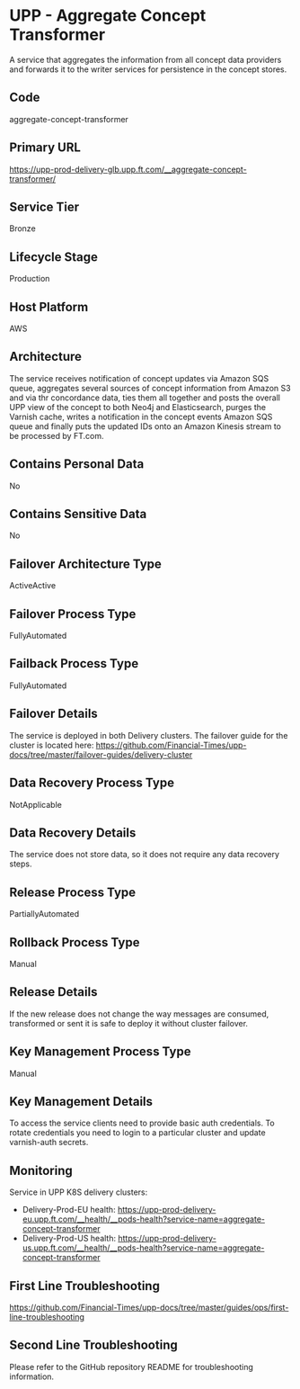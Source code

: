 <!--
    Written in the format prescribed by https://github.com/Financial-Times/runbook.md.
    Any future edits should abide by this format.
-->
# UPP - Aggregate Concept Transformer

A service that aggregates the information from all concept data providers and forwards it to the writer services for persistence in the concept stores.

## Code

aggregate-concept-transformer

## Primary URL

https://upp-prod-delivery-glb.upp.ft.com/__aggregate-concept-transformer/

## Service Tier

Bronze

## Lifecycle Stage

Production

## Host Platform

AWS

## Architecture

The service receives notification of concept updates via Amazon SQS queue, aggregates several sources of concept information from Amazon S3 and via thr concordance data, ties them all together and posts the overall UPP view of the concept to both Neo4j and Elasticsearch, purges the Varnish cache, writes a notification in the concept events Amazon SQS queue and finally puts the updated IDs onto an Amazon Kinesis stream to be processed by FT.com.

## Contains Personal Data

No

## Contains Sensitive Data

No

<!-- Placeholder - remove HTML comment markers to activate
## Can Download Personal Data
Choose Yes or No

...or delete this placeholder if not applicable to this system
-->

<!-- Placeholder - remove HTML comment markers to activate
## Can Contact Individuals
Choose Yes or No

...or delete this placeholder if not applicable to this system
-->

## Failover Architecture Type

ActiveActive

## Failover Process Type

FullyAutomated

## Failback Process Type

FullyAutomated

## Failover Details

The service is deployed in both Delivery clusters. The failover guide for the cluster is located here:
<https://github.com/Financial-Times/upp-docs/tree/master/failover-guides/delivery-cluster>

## Data Recovery Process Type

NotApplicable

## Data Recovery Details

The service does not store data, so it does not require any data recovery steps.

## Release Process Type

PartiallyAutomated

## Rollback Process Type

Manual

## Release Details

If the new release does not change the way messages are consumed, transformed or sent it is safe to deploy it without cluster failover.

<!-- Placeholder - remove HTML comment markers to activate
## Heroku Pipeline Name
Enter descriptive text satisfying the following:
This is the name of the Heroku pipeline for this system. If you don't have a pipeline, this is the name of the app in Heroku. A pipeline is a group of Heroku apps that share the same codebase where each app in a pipeline represents the different stages in a continuous delivery workflow, i.e. staging, production.

...or delete this placeholder if not applicable to this system
-->

## Key Management Process Type

Manual

## Key Management Details

To access the service clients need to provide basic auth credentials.
To rotate credentials you need to login to a particular cluster and update varnish-auth secrets.

## Monitoring

Service in UPP K8S delivery clusters:

*   Delivery-Prod-EU health: <https://upp-prod-delivery-eu.upp.ft.com/__health/__pods-health?service-name=aggregate-concept-transformer>
*   Delivery-Prod-US health: <https://upp-prod-delivery-us.upp.ft.com/__health/__pods-health?service-name=aggregate-concept-transformer>

## First Line Troubleshooting

<https://github.com/Financial-Times/upp-docs/tree/master/guides/ops/first-line-troubleshooting>

## Second Line Troubleshooting

Please refer to the GitHub repository README for troubleshooting information.